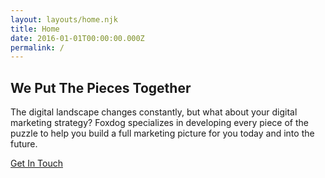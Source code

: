 ```yaml
---
layout: layouts/home.njk
title: Home
date: 2016-01-01T00:00:00.000Z
permalink: /
---
```

## We Put The Pieces Together

The digital landscape changes constantly, but what about your digital marketing strategy? Foxdog specializes in developing every piece of the puzzle to help you build a full marketing picture for you today and into the future.

[Get In Touch](/contact)
